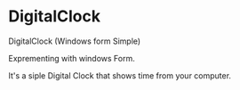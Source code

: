 # DigitalClock
DigitalClock (Windows form Simple) 


Exprementing with windows Form.

It's a siple Digital Clock that shows time from your computer.
